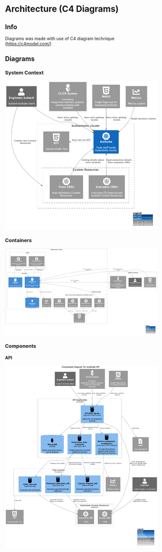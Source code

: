 # Architecture (C4 Diagrams)

## Info

Diagrams was made with use of C4 diagram technique
(<https://c4model.com/>)

## Diagrams

### System Context

![testkube system context diagram](img/system_context.png)

### Containers

![testkube container diagram](img/containers.png)

### Components

#### API

![API](img/components_api.png)
